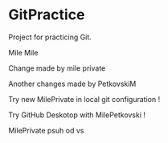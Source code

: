 # GitPractice
Project for practicing Git.

Mile Mile

Change made by mile private

Another changes made by PetkovskiM

Try new MilePrivate in local git configuration !

Try GitHub Deskotop with MilePetkovski ! 

MilePrivate psuh od vs